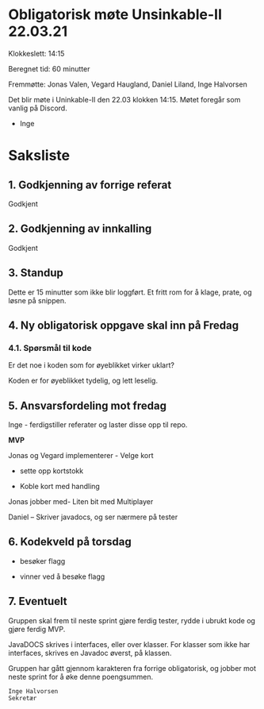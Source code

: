 # Obligatorisk møte Unsinkable-II 22.03.21

Klokkeslett: 14:15

Beregnet tid: 60 minutter

Fremmøtte: Jonas Valen, Vegard Haugland, Daniel Liland, Inge Halvorsen

Det blir møte i Uninkable-II den 22.03 klokken 14:15. Møtet foregår som vanlig på Discord.

- Inge

# Saksliste

## 1. Godkjenning av forrige referat

Godkjent

## 2. Godkjenning av innkalling

Godkjent

## 3. Standup

Dette er 15 minutter som ikke blir loggført. Et fritt rom for å klage, prate, og løsne på snippen.

## 4. Ny obligatorisk oppgave skal inn på Fredag

### 4.1. Spørsmål til kode

Er det noe i koden som for øyeblikket virker uklart?

Koden er for øyeblikket tydelig, og lett leselig.

## 5. Ansvarsfordeling mot fredag

Inge - ferdigstiller referater og laster disse opp til repo.

**MVP**

Jonas og Vegard implementerer - Velge kort

- sette opp kortstokk

- Koble kort med handling

Jonas jobber med- Liten bit med Multiplayer

Daniel – Skriver javadocs, og ser nærmere på tester

## 6. Kodekveld på torsdag

- besøker flagg

- vinner ved å besøke flagg

## 7. Eventuelt

Gruppen skal frem til neste sprint gjøre ferdig tester, rydde i ubrukt kode og gjøre ferdig MVP.

JavaDOCS skrives i interfaces, eller over klasser. For klasser som ikke har interfaces, skrives en Javadoc øverst, på klassen.

Gruppen har gått gjennom karakteren fra forrige obligatorisk, og jobber mot neste sprint for å øke denne poengsummen.


    Inge Halvorsen
    Sekretær